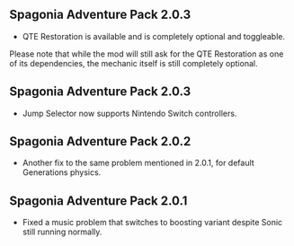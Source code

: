 ## Spagonia Adventure Pack 2.0.3

- QTE Restoration is available and is completely optional and toggleable.

Please note that while the mod will still ask for the QTE Restoration as one of its dependencies, the mechanic itself is still completely optional.

## Spagonia Adventure Pack 2.0.3

- Jump Selector now supports Nintendo Switch controllers.

## Spagonia Adventure Pack 2.0.2

- Another fix to the same problem mentioned in 2.0.1, for default Generations physics.

## Spagonia Adventure Pack 2.0.1

- Fixed a music problem that switches to boosting variant despite Sonic still running normally.